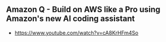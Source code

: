 ## Amazon Q - Build on AWS like a Pro using Amazon's new AI coding assistant

- https://www.youtube.com/watch?v=cA8KrHFm4So
